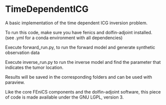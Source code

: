 # TimeDependentICG

A basic implementation of the time dependent ICG inversion problem.

To run this code, make sure you have fenics and dolfin-adjoint installed. (see .yml for a conda environment with all dependencies)

Execute forward_run.py, to run the forward model and generate synthetic observation data

Execute inverse_run.py to run the inverse model and find the parameter that indicates the tumor location.

Results will be saved in the corresponding folders and can be used with paraview.


Like the core FEniCS components and the dolfin-adjoint software, this piece of code is made  available under the GNU LGPL, version 3.

